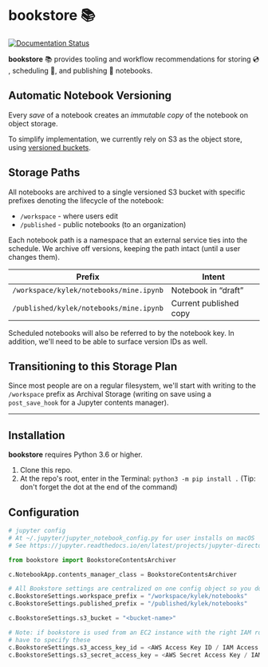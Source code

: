 # bookstore :books:

[![Documentation Status](https://readthedocs.org/projects/bookstore/badge/?version=latest)](https://bookstore.readthedocs.io/en/latest/?badge=latest)

**bookstore** :books: provides tooling and workflow recommendations for storing :cd: , scheduling :calendar:, and publishing :book: notebooks.

## Automatic Notebook Versioning

Every *save* of a notebook creates an *immutable copy* of the notebook on object storage.

To simplify implementation, we currently rely on S3 as the object store, using [versioned buckets](https://docs.aws.amazon.com/AmazonS3/latest/dev/Versioning.html).

<!--

Include diagram for versioning

-->

## Storage Paths

All notebooks are archived to a single versioned S3 bucket with specific prefixes denoting the lifecycle of the notebook:

- `/workspace` - where users edit
- `/published` - public notebooks (to an organization)

Each notebook path is a namespace that an external service ties into the schedule. We archive off versions, keeping the path intact (until a user changes them).

| Prefix                                  | Intent                 |
| --------------------------------------- | ---------------------- |
| `/workspace/kylek/notebooks/mine.ipynb` | Notebook in “draft”    |
| `/published/kylek/notebooks/mine.ipynb` | Current published copy |

Scheduled notebooks will also be referred to by the notebook key. In addition, we'll need to be able to surface version IDs as well.

## Transitioning to this Storage Plan

Since most people are on a regular filesystem, we'll start with writing to the `/workspace` prefix as Archival Storage (writing on save using a `post_save_hook` for a Jupyter contents manager).

---

## Installation

**bookstore** requires Python 3.6 or higher.

1. Clone this repo.
2. At the repo's root, enter in the Terminal: `python3 -m pip install .` (Tip: don't forget the dot at the end of the command)

## Configuration

```python
# jupyter config
# At ~/.jupyter/jupyter_notebook_config.py for user installs on macOS
# See https://jupyter.readthedocs.io/en/latest/projects/jupyter-directories.html for other places to plop this

from bookstore import BookstoreContentsArchiver

c.NotebookApp.contents_manager_class = BookstoreContentsArchiver

# All Bookstore settings are centralized on one config object so you don't have to configure it for each class
c.BookstoreSettings.workspace_prefix = "/workspace/kylek/notebooks"
c.BookstoreSettings.published_prefix = "/published/kylek/notebooks"

c.BookstoreSettings.s3_bucket = "<bucket-name>"

# Note: if bookstore is used from an EC2 instance with the right IAM role, you don't
# have to specify these
c.BookstoreSettings.s3_access_key_id = <AWS Access Key ID / IAM Access Key ID>
c.BookstoreSettings.s3_secret_access_key = <AWS Secret Access Key / IAM Secret Access Key>
```
